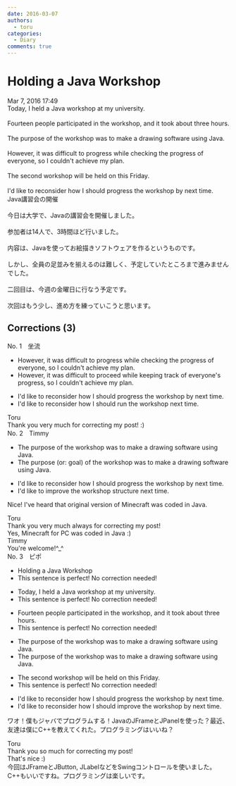 ```yaml
---
date: 2016-03-07
authors:
  - toru
categories:
  - Diary
comments: true
---
```


# Holding a Java Workshop
<div class="date">Mar 7, 2016 17:49</div>
<div id="post"><div id="body_show_ori">
Today, I held a Java workshop at my university.<br/><br/>Fourteen people participated in the workshop, and it took about three hours.<br/><br/>The purpose of the workshop was to make a drawing software using Java.<br/><br/>However, it was difficult to progress while checking the progress of everyone, so I couldn't achieve my plan.<br/><br/>The second workshop will be held on this Friday.<br/><br/>I'd like to reconsider how I should progress the workshop by next time.
</div></div>

<!-- more -->

<div id="post_ja"><div id="body_show_mo">
Java講習会の開催<br/><br/>今日は大学で、Javaの講習会を開催しました。<br/><br/>参加者は14人で、3時間ほど行いました。<br/><br/>内容は、Javaを使ってお絵描きソフトウェアを作るというものです。<br/><br/>しかし、全員の足並みを揃えるのは難しく、予定していたところまで進みませんでした。<br/><br/>二回目は、今週の金曜日に行なう予定です。<br/><br/>次回はもう少し、進め方を練っていこうと思います。
</div></div>

## Corrections (3)
<div id="block"><div class="first_name"> No. 1　<span class="just_name">坐流</span></div><div id="block2">
<ul class="correction_field">
<li class="incorrect">However, it was difficult to progress while checking the progress of everyone, so I couldn't achieve my plan.</li>
<li class="corrected correct">
However, it was difficult to proceed while keeping track of everyone's progress, so I couldn't achieve my plan.
</li>
</ul>
<ul class="correction_field">
<li class="incorrect">I'd like to reconsider how I should progress the workshop by next time.</li>
<li class="corrected correct">
I'd like to reconsider how I should run the workshop next time.
</li>
</ul>
</div><div class="name"><span class="just_name">Toru</span><br>
Thank you very much for correcting my post! :)
</div>
</div>
<div id="block"><div class="first_name"> No. 2　<span class="just_name">Timmy</span></div><div id="block2">
<ul class="correction_field">
<li class="incorrect">The purpose of the workshop was to make a drawing software using Java.</li>
<li class="corrected correct">
The purpose (or: <span class="f_blue">goal</span>) of the workshop was to make a drawing software using Java.
</li>
</ul>
<ul class="correction_field">
<li class="incorrect">I'd like to reconsider how I should progress the workshop by next time.</li>
<li class="corrected correct">
I'd like to <span class="f_blue">improve</span> the workshop <span class="f_blue">structure </span>next time.
</li>
</ul>
<p class="comment_small">
 Nice! I've heard that original version of Minecraft was coded in Java.
</p>

</div><div class="name"><span class="just_name">Toru</span><br>
Thank you very much always for correcting my post!<br/>Yes, Minecraft for PC was coded in Java :)
</div>
<div class="name"><span class="just_name">Timmy</span><br>
You're welcome!^_^
</div>
</div>
<div id="block"><div class="first_name"> No. 3　<span class="just_name">ピポ</span></div><div id="block2">
<ul class="correction_field">
<li class="incorrect">Holding a Java Workshop</li>
<li class="corrected perfect">This sentence is perfect! No correction needed!</li>
</ul>
<ul class="correction_field">
<li class="incorrect">Today, I held a Java workshop at my university.</li>
<li class="corrected perfect">This sentence is perfect! No correction needed!</li>
</ul>
<ul class="correction_field">
<li class="incorrect">Fourteen people participated in the workshop, and it took about three hours.</li>
<li class="corrected perfect">This sentence is perfect! No correction needed!</li>
</ul>
<ul class="correction_field">
<li class="incorrect">The purpose of the workshop was to make a drawing software using Java.</li>
<li class="corrected correct">
The purpose of the workshop was to make <span class="sline">a</span> drawing software using Java.
</li>
</ul>
<ul class="correction_field">
<li class="incorrect">The second workshop will be held on this Friday.</li>
<li class="corrected perfect">This sentence is perfect! No correction needed!</li>
</ul>
<ul class="correction_field">
<li class="incorrect">I'd like to reconsider how I should progress the workshop by next time.</li>
<li class="corrected correct">
I'd like to reconsider how I should <span class="f_blue">improve</span> the workshop <span class="sline">by</span> next time.
</li>
</ul>
<p class="comment_small">
 ワオ！僕もジャバでプログラムする！JavaのJFrameとJPanelを使った？最近、友達は僕にC++を教えてくれた。プログラミングはいいね？
</p>

</div><div class="name"><span class="just_name">Toru</span><br>
Thank you so much for correcting my post!<br/>That's nice :)<br/>今回はJFrameとJButton, JLabelなどをSwingコントロールを使いました。<br/>C++もいいですね。プログラミングは楽しいです。
</div>
</div>
